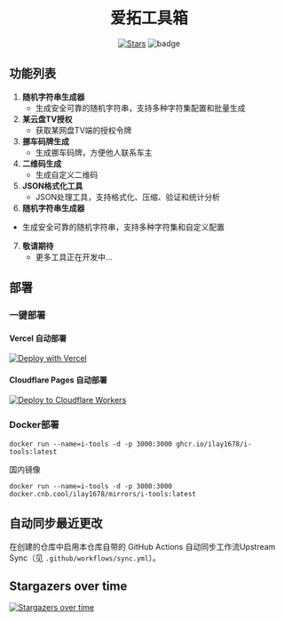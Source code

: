 <h1 align="center">爱拓工具箱</h1>

<div align="center">

[![Stars](https://img.shields.io/github/stars/iLay1678/i-tools?style=flat)](https://github.com/iLay1678/i-tools)
![badge](https://cnb.cool/ilay1678/i-tools/-/badge/git/latest/ci/status/tag_push)

</div>



## 功能列表
1. **随机字符串生成器**
   - 生成安全可靠的随机字符串，支持多种字符集配置和批量生成
2. **某云盘TV授权**
   - 获取某网盘TV端的授权令牌
3. **挪车码牌生成**
   - 生成挪车码牌，方便他人联系车主
4. **二维码生成**
   - 生成自定义二维码
5. **JSON格式化工具**
   - JSON处理工具，支持格式化、压缩、验证和统计分析
6. **随机字符串生成器**
- 生成安全可靠的随机字符串，支持多种字符集和自定义配置
7. **敬请期待**
   - 更多工具正在开发中...

## 部署

### 一键部署

#### Vercel 自动部署

<a href="https://vercel.com/new/clone?repository-url=https://github.com/iLay1678/i-tools" target="_blank">
  <img src="https://vercel.com/button" alt="Deploy with Vercel" />
</a>

#### Cloudflare Pages 自动部署

<a href="https://dash.cloudflare.com/?to=/:account/workers-and-pages/create/deploy-to-workers&repository=https://github.com/iLay1678/i-tools" target="_blank">
  <img src="https://deploy.workers.cloudflare.com/button" alt="Deploy to Cloudflare Workers" />
</a>




### Docker部署
```
docker run --name=i-tools -d -p 3000:3000 ghcr.io/ilay1678/i-tools:latest 
```
国内镜像
```
docker run --name=i-tools -d -p 3000:3000 docker.cnb.cool/ilay1678/mirrors/i-tools:latest 
```

## 自动同步最近更改

在创建的仓库中启用本仓库自带的 GitHub Actions 自动同步工作流Upstream Sync（见 `.github/workflows/sync.yml`）。

## Stargazers over time
[![Stargazers over time](https://starchart.cc/iLay1678/i-tools.svg?variant=adaptive)](https://starchart.cc/iLay1678/i-tools)